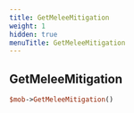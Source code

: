 ```yaml
---
title: GetMeleeMitigation
weight: 1
hidden: true
menuTitle: GetMeleeMitigation
---
```

## GetMeleeMitigation
```perl
$mob->GetMeleeMitigation()
```